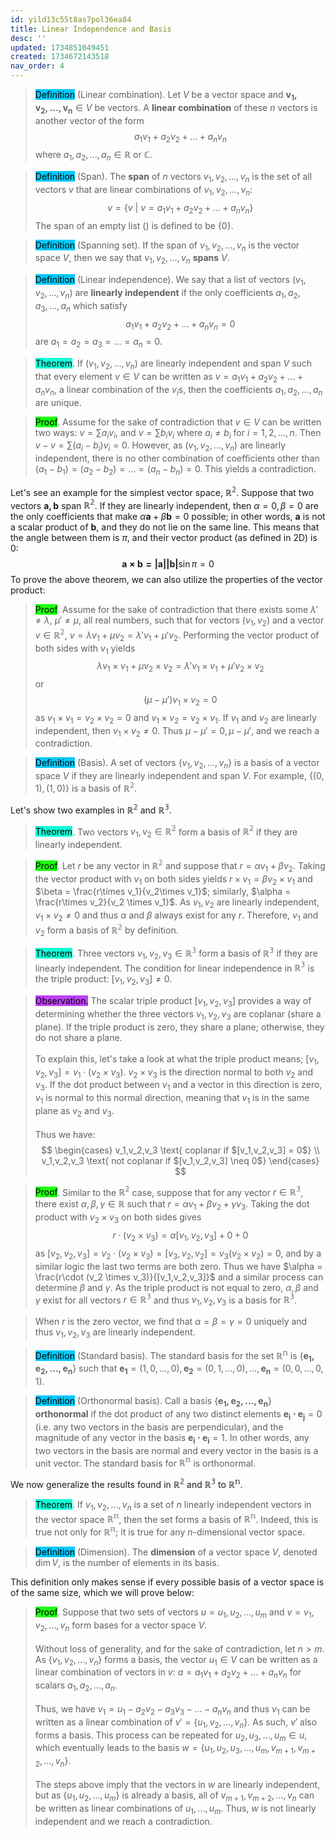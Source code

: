 ```yaml
---
id: yild13c55t8as7pol36ea84
title: Linear Independence and Basis
desc: ''
updated: 1734851049451
created: 1734672143518
nav_order: 4
---
```

> <span style="background-color: #03cafc; color: black;">Definition</span> (Linear combination). Let $V$ be a vector space and $\mathbf{v_1,v_2, ..., v_n} \in V$ be vectors. A **linear combination** of these $n$ vectors is another vector of the form
$$
a_1v_1+a_2v_2+...+a_nv_n
$$
> where $a_1,a_2,...,a_n \in \mathbb{R}$ or $\mathbb{C}$.

> <span style="background-color: #03cafc; color: black;">Definition</span> (Span). The **span** of $n$ vectors $v_1, v_2, ..., v_n$ is the set of all vectors $v$ that are linear combinations of $v_1, v_2, ..., v_n$:
$$
v = \{v\ |\ v = a_1v_1+a_2v_2 + ... + a_nv_n\}
$$
> The span of an empty list () is defined to be $\{0\}$.

> <span style="background-color: #03cafc; color: black;">Definition</span> (Spanning set). If the span of $v_1,v_2,...,v_n$ is the vector space $V$, then we say that $v_1,v_2,...,v_n$ **spans** $V$. 

> <span style="background-color: #03cafc; color: black;">Definition</span> (Linear independence). We say that a list of vectors $(v_1,v_2,...,v_n)$ are **linearly independent** if the only coefficients $a_1, a_2, a_3, ..., a_n$ which satisfy
$$
a_1v_1+a_2v_2+...+a_nv_n = 0
$$
> are $a_1=a_2=a_3=...=a_n=0$.

> <span style="background-color: #12ffd7; color: black;">Theorem</span>. If $(v_1, v_2, ..., v_n)$ are linearly independent and span $V$ such that every element $v \in V$ can be written as $v = a_1v_1+a_2v_2+...+a_nv_n$, a linear combination of the $v_i$s, then the coefficients $a_1, a_2, ..., a_n$ are unique.

> <span style="background-color: #1eff12; color: black;">Proof</span>. Assume for the sake of contradiction that $v \in V$ can be written two ways: $v = \sum a_i v_i,$ and $v = \sum b_i v_i$ where $a_i \neq b_i$ for $i = 1, 2, ..., n$. Then $v-v=\sum(a_i-b_i)v_i=0$. However, as $(v_1,v_2,...,v_n)$ are linearly independent, there is no other combination of coefficients other than $(a_1-b_1)=(a_2-b_2)=...=(a_n-b_n)=0$. This yields a contradiction.

Let's see an example for the simplest vector space, $\mathbb{R^2}$. Suppose that two vectors $\mathbf{a, b}$ span $\mathbb{R^2}$. If they are linearly independent, then $\alpha = 0, \beta = 0$ are the only coefficients that make $\alpha \mathbf{a}+\beta \mathbf{b}=0$ possible; in other words, $\mathbf{a}$ is not a scalar product of $\mathbf{b}$, and they do not lie on the same line. This means that the angle between them is $\pi$, and their vector product (as defined in 2D) is 0:
$$
\mathbf{a\times b = |a||b|}\sin \pi = 0
$$
To prove the above theorem, we can also utilize the properties of the vector product:
> <span style="background-color: #1eff12; color: black;">Proof</span>. Assume for the sake of contradiction that there exists some $\lambda' \neq \lambda$, $\mu' \neq \mu$, all real numbers, such that for vectors $(v_1,v_2)$ and a vector $v \in \mathbb{R^2}$, $v = \lambda v_1 + \mu v_2 = \lambda'v_1 +\mu'v_2$. Performing the vector product of both sides with $v_1$ yields
$$
\lambda v_1 \times v_1 + \mu v_2 \times v_2 = \lambda' v_1 \times v_1 + \mu' v_2 \times v_2
$$
> or
$$
(\mu-\mu')v_1\times v_2 = 0
$$
> as $v_1 \times v_1 = v_2 \times v_2 = 0$ and $v_1 \times v_2 = v_2 \times v_1$. If $v_1$ and $v_2$ are linearly independent, then $v_1 \times v_2 \neq 0$. Thus $\mu - \mu' = 0, \mu - \mu'$, and we reach a contradiction.

> <span style="background-color: #03cafc; color: black;">Definition</span> (Basis). A set of vectors $\{v_1,v_2,...,v_n\}$ is a basis of a vector space $V$ if they are linearly independent and span $V$. For example, $\{(0,1),(1,0)\}$ is a basis of $\mathbb{R^2}$.

Let's show two examples in $\mathbb{R^2}$ and $\mathbb{R^3}$.
> <span style="background-color: #12ffd7; color: black;">Theorem</span>. Two vectors $v_1, v_2 \in \mathbb{R^2}$ form a basis of $\mathbb{R^2}$ if they are linearly independent.

> <span style="background-color: #1eff12; color: black;">Proof</span>. Let $r$ be any vector in $\mathbb{R^2}$ and suppose that $r = \alpha v_1 + \beta v_2$. Taking the vector product with $v_1$ on both sides yields $r\times v_1 = \beta v_2 \times v_1$ and $\beta = \frac{r\times v_1}{v_2\times v_1}$; similarly, $\alpha = \frac{r\times v_2}{v_2 \times v_1}$. As $v_1,v_2$ are linearly independent, $v_1\times v_2 \neq 0$ and thus $\alpha$ and $\beta$ always exist for any $r$. Therefore, $v_1$ and $v_2$ form a basis of $\mathbb{R^2}$ by definition.

> <span style="background-color: #12ffd7; color: black;">Theorem</span>. Three vectors $v_1,v_2,v_3\in \mathbb{R^3}$ form a basis of $\mathbb{R^3}$ if they are linearly independent. The condition for linear independence in $\mathbb{R^3}$ is the triple product: $[v_1,v_2,v_3]\neq 0$.

> <span style="background-color: #bc42f5; color: black;">Observation.</span> The scalar triple product $[v_1,v_2,v_3]$ provides a way of determining whether the three vectors $v_1,v_2,v_3$ are coplanar (share a plane). If the triple product is zero, they share a plane; otherwise, they do not share a plane. <br/><br/> To explain this, let's take a look at what the triple product means; $[v_1,v_2,v_3]=v_1\cdot(v_2\times v_3)$. $v_2\times v_3$ is the direction normal to both $v_2$ and $v_3$. If the dot product between $v_1$ and a vector in this direction is zero, $v_1$ is normal to this normal direction, meaning that $v_1$ is in the same plane as $v_2$ and $v_3$. <br/><br/>
Thus we have:
$$
\begin{cases}
v_1,v_2,v_3 \text{ coplanar if $[v_1,v_2,v_3] = 0$} \\
v_1,v_2,v_3 \text{ not coplanar if $[v_1,v_2,v_3] \neq 0$}
\end{cases}
$$

> <span style="background-color: #1eff12; color: black;">Proof</span>. Similar to the $\mathbb{R^2}$ case, suppose that for any vector $r \in \mathbb{R^3}$, there exist $\alpha, \beta, \gamma \in \mathbb{R}$ such that $r = \alpha v_1 + \beta v_2 + \gamma v_3$. Taking the dot product with $v_2 \times v_3$ on both sides gives
$$
r\cdot (v_2 \times v_3) = \alpha[v_1,v_2,v_3] + 0 + 0
$$
> as $[v_2,v_2,v_3]=v_2\cdot(v_2\times v_3) = [v_3, v_2, v_2] = v_3(v_2\times v_2) = 0$, and by a similar logic the last two terms are both zero. Thus we have $\alpha = \frac{r\cdot (v_2 \times v_3)}{[v_1,v_2,v_3]}$ and a similar process can determine $\beta$ and $\gamma$. As the triple product is not equal to zero, $\alpha,\beta$ and $\gamma$ exist for all vectors $r\in\mathbb{R^3}$ and thus $v_1,v_2,v_3$ is a basis for $\mathbb{R^3}$.

> When $r$ is the zero vector, we find that $\alpha=\beta=\gamma=0$ uniquely and thus $v_1,v_2,v_3$ are linearly independent.

> <span style="background-color: #03cafc; color: black;">Definition</span> (Standard basis). The standard basis for the set $\mathbb{R^n}$ is $\{\mathbf{e_1,e_2,...,e_n}\}$ such that $\mathbf{e_1}=(1,0,...,0), \mathbf{e_2}=(0,1,...,0), ..., \mathbf{e_n}=(0,0,...,0,1)$.

> <span style="background-color: #03cafc; color: black;">Definition</span> (Orthonormal basis). Call a basis $\{\mathbf{e_1,e_2,...,e_n}\}$ **orthonormal** if the dot product of any two distinct elements $\mathbf{e_i\cdot e_j} = 0$ (i.e. any two vectors in the basis are perpendicular), and the magnitude of any vector in the basis $\mathbf{e_i \cdot e_i} =1$. In other words, any two vectors in the basis are normal and every vector in the basis is a unit vector. The standard basis for $\mathbb{R^n}$ is orthonormal.

We now generalize the results found in $\mathbb{R^2}$ and $\mathbb{R^3}$ to $\mathbb{R^n}$.

> <span style="background-color: #12ffd7; color: black;">Theorem</span>. If ${v_1, v_2, ..., v_n}$ is a set of $n$ linearly independent vectors in the vector space $\mathbb{R^n}$, then the set forms a basis of $\mathbb{R^n}$. Indeed, this is true not only for $\mathbb{R^n}$; it is true for any $n$-dimensional vector space.

> <span style="background-color: #03cafc; color: black;">Definition</span> (Dimension). The **dimension** of a vector space $V$, denoted $\dim V$, is the number of elements in its basis.

This definition only makes sense if every possible basis of a vector space is of the same size, which we will prove below:

> <span style="background-color: #1eff12; color: black;">Proof</span>. Suppose that two sets of vectors $u = {u_1,u_2,...,u_m}$ and $v = {v_1,v_2,...,v_n}$ form bases for a vector space $V$. <br/><br/>
Without loss of generality, and for the sake of contradiction, let $n > m$. As $\{v_1, v_2, ..., v_n\}$ forms a basis, the vector $u_1 \in V$ can be written as a linear combination of vectors in $v$: $a=a_1v_1 + a_2v_2 + ... + a_nv_n$ for scalars $a_1,a_2,...,a_n$. <br/><br/>
Thus, we have $v_1=u_1-a_2v_2-a_3v_3-...-a_nv_n$ and thus $v_1$ can be written as a linear combination of $v'=\{u_1, v_2, ..., v_n\}$. As such, $v'$ also forms a basis. This process can be repeated for $u_2, u_3, ..., u_m \in u$, which eventually leads to the basis $w=\{u_1,u_2,u_3,...,u_m,v_{m+1},v_{m+2},...,v_{n}\}$. <br/><br/>
The steps above imply that the vectors in $w$ are linearly independent, but as $\{u_1,u_2,...,u_m\}$ is already a basis, all of $v_{m+1},v_{m+2},...,v_n$ can be written as linear combinations of $u_1,...,u_m$. Thus, $w$ is not linearly independent and we reach a contradiction.

